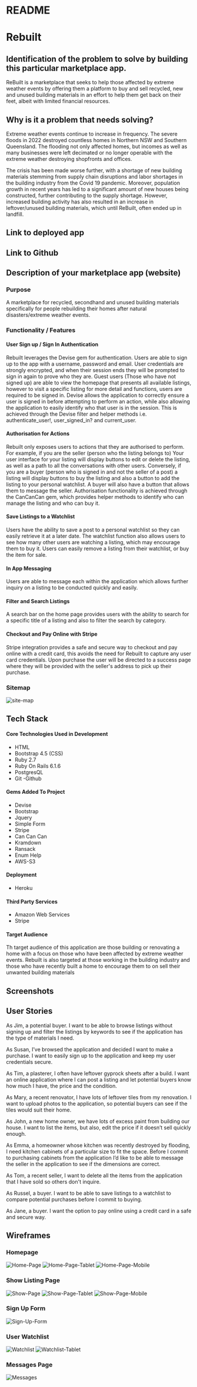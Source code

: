 # README

# Rebuilt 

## Identification of the problem to solve by building this particular marketplace app.
ReBuilt is a marketplace that seeks to help those affected by extreme weather events by offering them a platform to buy and sell recycled, new and unused building materials in an effort to help them get back on their feet, albeit with limited financial resources. 

## Why is it a problem that needs solving?
Extreme weather events continue to increase in frequency. The severe floods in 2022 destroyed countless homes in Northern NSW and Southern Queensland. The flooding not only affected homes, but incomes as well as many businesses were left decimated or no longer operable with the extreme weather destroying shopfronts and offices. 

The crisis has been made worse further, with a shortage of new building materials stemming from supply chain disruptions and labor shortages in the building industry from the Covid 19 pandemic. Moreover, population growth in recent years has led to a significant amount of new houses being constructed, further contributing to the supply shortage. However, increased building activity has also resulted in an increase in leftover/unused building materials, which until ReBuilt, often ended up in landfill. 

## Link to deployed app

## Link to Github

## Description of your marketplace app (website)

### Purpose 
A marketplace for recycled, secondhand and unused building materials specifically for people rebuilding their homes after natural disasters/extreme weather events. 

### Functionality / Features 

#### User Sign up / Sign In Authentication 
Rebuilt leverages the Devise gem for authentication. Users are able to sign up to the app with a username, password and email. User credentials are strongly encrypted, and when their session ends they will be prompted to sign in again to prove who they are. Guest users (Those who have not signed up) are able to view the homepage that presents all available listings, however to visit a specific listing for more detail and functions, users are required to be signed in. Devise allows the application to correctly ensure a user is signed in before attempting to perform an action, while also allowing the application to easily identify who that user is in the session. This is achieved through the Devise filter and helper methods i.e. authenticate_user!, user_signed_in? and current_user. 

#### Authorisation for Actions 
Rebuilt only exposes users to actions that they are authorised to perform. For example, if you are the seller (person who the listing belongs to) Your user interface for your listing will display buttons to edit or delete the listing, as well as a path to all the conversations with other users. Conversely, if you are a buyer (person who is signed in and not the seller of a post) a listing will display buttons to buy the listing and also a button to add the listing to your personal watchlist. A buyer will also have a button that allows them to message the seller. Authorisation functionality is achieved through the CanCanCan gem, which provides helper methods to identify who can manage the listing and who can buy it. 

#### Save Listings to a Watchlist 
Users have the ability to save a post to a personal watchlist so they can easily retrieve it at a later date. The watchlist function also allows users to see how many other users are watching a listing, which may encourage them to buy it. Users can easily remove a listing from their watchlist, or buy the item for sale.  

#### In App Messaging 
Users are able to message each within the application which allows further inquiry on a listing to be conducted quickly and easily. 

#### Filter and Search Listings 
A search bar on the home page provides users with the ability to search for a specific title of a listing and also to filter the search by category. 
 
#### Checkout and Pay Online with Stripe 
Stripe integration provides a safe and secure way to checkout and pay online with a credit card, this avoids the need for Rebuilt to capture any user card credentials. Upon purchase the user will be directed to a success page where they will be provided with the seller's address to pick up their purchase. 

### Sitemap 
![site-map](./images/sitemap-rebuilt.png)


## Tech Stack 

#### Core Technologies Used in Development
- HTML
- Bootstrap 4.5 (CSS)
- Ruby 2.7
- Ruby On Rails 6.1.6
- PostgresQL
- Git 
-Github

#### Gems Added To Project 
- Devise
- Bootstrap
- Jquery
- Simple Form
- Stripe 
- Can Can Can 
- Kramdown 
- Ransack
- Enum Help 
- AWS-S3

#### Deployment
- Heroku 

#### Third Party Services 
- Amazon Web Services 
- Stripe 


#### Target Audience
Th target audience of this application are those building or renovating a home with a focus on those who have been affected by extreme weather events. Rebuilt is also targeted at those working in the building industry and those who have recently built a home to encourage them to on sell their unwanted building materials 


## Screenshots 




## User Stories 
As Jim, a potential buyer. I want to be able to browse listings without signing up and filter the listings by keywords to see if the application has the type of materials I need.

As Susan, I’ve browsed the application and decided I want to make a purchase. I want to easily sign up to the application and keep my user credentials secure. 

As Tim, a plasterer, I often have leftover gyprock sheets after a build. I want an online application where I can post a listing and let potential buyers know how much I have, the price and the condition. 

As Mary, a recent renovator, I have lots of leftover tiles from my renovation. I want to upload photos to the application, so potential buyers can see if the tiles would suit their home. 

As John, a new home owner, we have lots of excess paint from building our house. I want to list the items, but also, edit the price if it doesn’t sell quickly enough. 

As Emma, a homeowner whose kitchen was recently destroyed by flooding, I need kitchen cabinets of a particular size to fit the space. Before I commit to purchasing cabinets from the application I’d like to be able to message the seller in the application to see if the dimensions are correct. 

As Tom, a recent seller, I want to delete all the items from the application that I have sold so others don't inquire. 

As Russel, a buyer. I want to be able to save listings to a watchlist to compare potential purchases before I commit to buying. 

As Jane, a buyer. I want the option to pay online using a credit card in a safe and secure way. 

## Wireframes 

### Homepage
![Home-Page](./images/Home-Page.png)
![Home-Page-Tablet](./images/Home-Page-Tablet.png)
![Home-Page-Mobile](./images/Home-Page-Mobile.png)
### Show Listing Page
![Show-Page](./images/Show-Listing-Page.png)
![Show-Page-Tablet](./images/Show-Listing-Tablet.png)
![Show-Page-Mobile](./images/Show-Listing-Mobile.png)
### Sign Up Form
![Sign-Up-Form](./images/Sign-Up-Form.png)
### User Watchlist
![Watchlist](./images/User-Watchlist.png)
![Watchlist-Tablet](./images/Watchlist-tablet.png)
### Messages Page
![Messages](./images/Messages.png)









